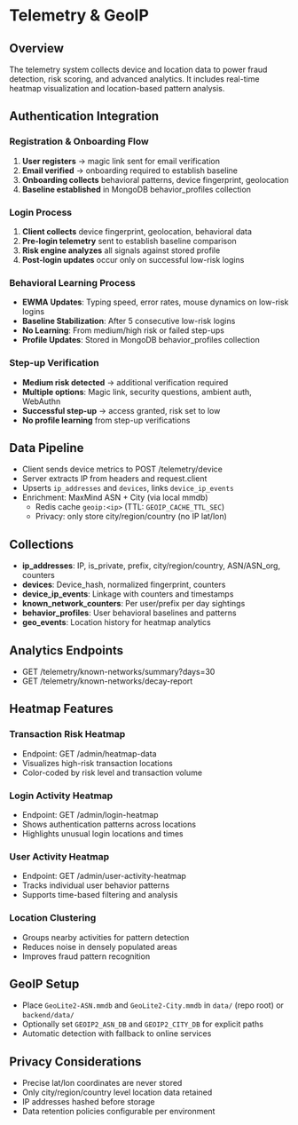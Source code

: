 # Telemetry & GeoIP

## Overview

The telemetry system collects device and location data to power fraud detection, risk scoring, and advanced analytics. It includes real-time heatmap visualization and location-based pattern analysis.

## Authentication Integration

### Registration & Onboarding Flow

1. **User registers** → magic link sent for email verification
2. **Email verified** → onboarding required to establish baseline
3. **Onboarding collects** behavioral patterns, device fingerprint, geolocation
4. **Baseline established** in MongoDB behavior_profiles collection

### Login Process

1. **Client collects** device fingerprint, geolocation, behavioral data
2. **Pre-login telemetry** sent to establish baseline comparison
3. **Risk engine analyzes** all signals against stored profile
4. **Post-login updates** occur only on successful low-risk logins

### Behavioral Learning Process

- **EWMA Updates**: Typing speed, error rates, mouse dynamics on low-risk logins
- **Baseline Stabilization**: After 5 consecutive low-risk logins
- **No Learning**: From medium/high risk or failed step-ups
- **Profile Updates**: Stored in MongoDB behavior_profiles collection

### Step-up Verification

- **Medium risk detected** → additional verification required
- **Multiple options**: Magic link, security questions, ambient auth, WebAuthn
- **Successful step-up** → access granted, risk set to low
- **No profile learning** from step-up verifications

## Data Pipeline

- Client sends device metrics to POST /telemetry/device
- Server extracts IP from headers and request.client
- Upserts `ip_addresses` and `devices`, links `device_ip_events`
- Enrichment: MaxMind ASN + City (via local mmdb)
  - Redis cache `geoip:<ip>` (TTL: `GEOIP_CACHE_TTL_SEC`)
  - Privacy: only store city/region/country (no IP lat/lon)

## Collections

- **ip_addresses**: IP, is_private, prefix, city/region/country, ASN/ASN_org, counters
- **devices**: Device_hash, normalized fingerprint, counters
- **device_ip_events**: Linkage with counters and timestamps
- **known_network_counters**: Per user/prefix per day sightings
- **behavior_profiles**: User behavioral baselines and patterns
- **geo_events**: Location history for heatmap analytics

## Analytics Endpoints

- GET /telemetry/known-networks/summary?days=30
- GET /telemetry/known-networks/decay-report

## Heatmap Features

### Transaction Risk Heatmap

- Endpoint: GET /admin/heatmap-data
- Visualizes high-risk transaction locations
- Color-coded by risk level and transaction volume

### Login Activity Heatmap

- Endpoint: GET /admin/login-heatmap
- Shows authentication patterns across locations
- Highlights unusual login locations and times

### User Activity Heatmap

- Endpoint: GET /admin/user-activity-heatmap
- Tracks individual user behavior patterns
- Supports time-based filtering and analysis

### Location Clustering

- Groups nearby activities for pattern detection
- Reduces noise in densely populated areas
- Improves fraud pattern recognition

## GeoIP Setup

- Place `GeoLite2-ASN.mmdb` and `GeoLite2-City.mmdb` in `data/` (repo root) or `backend/data/`
- Optionally set `GEOIP2_ASN_DB` and `GEOIP2_CITY_DB` for explicit paths
- Automatic detection with fallback to online services

## Privacy Considerations

- Precise lat/lon coordinates are never stored
- Only city/region/country level location data retained
- IP addresses hashed before storage
- Data retention policies configurable per environment
